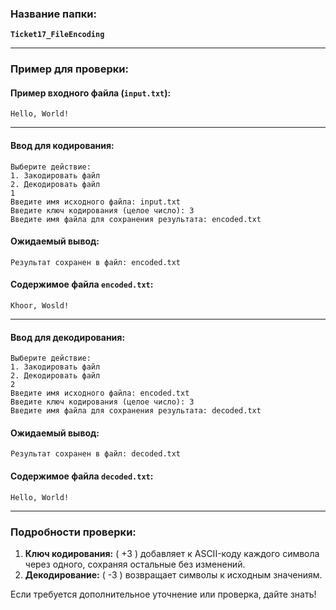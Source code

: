 ### Название папки:
**`Ticket17_FileEncoding`**

---

### Пример для проверки:

#### **Пример входного файла (`input.txt`):**
```
Hello, World!
```

---

#### **Ввод для кодирования:**
```
Выберите действие:
1. Закодировать файл
2. Декодировать файл
1
Введите имя исходного файла: input.txt
Введите ключ кодирования (целое число): 3
Введите имя файла для сохранения результата: encoded.txt
```

#### **Ожидаемый вывод:**
```
Результат сохранен в файл: encoded.txt
```

#### **Содержимое файла `encoded.txt`:**
```
Khoor, Wosld!
```

---

#### **Ввод для декодирования:**
```
Выберите действие:
1. Закодировать файл
2. Декодировать файл
2
Введите имя исходного файла: encoded.txt
Введите ключ кодирования (целое число): 3
Введите имя файла для сохранения результата: decoded.txt
```

#### **Ожидаемый вывод:**
```
Результат сохранен в файл: decoded.txt
```

#### **Содержимое файла `decoded.txt`:**
```
Hello, World!
```

---

### Подробности проверки:
1. **Ключ кодирования:** \( +3 \) добавляет к ASCII-коду каждого символа через одного, сохраняя остальные без изменений.
2. **Декодирование:** \( -3 \) возвращает символы к исходным значениям.

Если требуется дополнительное уточнение или проверка, дайте знать!
